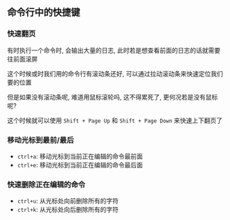 ## 命令行中的快捷键



### 快速翻页

有时执行一个命令时, 会输出大量的日志, 此时若是想查看前面的日志的话就需要往前面滚屏

这个时候或时我们用的命令行有滚动条还好, 可以通过拉动滚动条来快速定位我们要的位置



但是如果没有滚动条呢, 难道用鼠标滚轮吗, 这不得累死了, 更何况若是没有鼠标呢?

这个时候就可以使用 `Shift + Page Up` 和 `Shift + Page Down` 来快速上下翻页了



### 移动光标到最前/最后

- `ctrl+a`: 移动光标到当前正在编辑的命令最前面
- `ctrl+e`: 移动光标到当前正在编辑的命令最后面

### 快速删除正在编辑的命令

- `ctrl+u`: 从光标处向前删除所有的字符
- `ctrl+k`: 从光标处向后删除所有的字符

